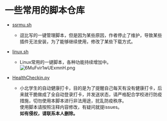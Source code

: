 # 一些常用的脚本仓库

- [ssrmu.sh](https://github.com/bluekk935/doubi)  

  -  逗比写的一键管理脚本，但是因为某些原因，作者停止了维护，导致某些插件无法安装，为了能够继续使用，修改了某些下载方式。

- [linux.sh](https://github.com/waterrr/Script/blob/master/linux.sh)   
  -  Linux常用的一键脚本，各种功能持续增加中。<br/>
![6MuFvir1wUExmnH.png](https://i.loli.net/2021/02/10/6MuFvir1wUExmnH.png)

- [HealthCheckin.py](https://github.com/waterrr/Script/blob/master/HealthCheckin.py) 
  -  小北学生的自动健康打卡，目的是为了提醒自己每天有没有健康打卡，后来就干脆做成了全自动登录打卡，并发送状态，请严格配合学校进行防疫措施，切勿使用本脚本进行非法用途，扰乱防疫秩序。<br/>使用脚本请按照注释内容修改，有疑问就提issues。<br><b>如有侵权，请联系本人删除。</b>
